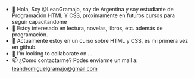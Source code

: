 - 👋 Hola, Soy @LeanGramajo, soy de Argentina y soy estudiante de Programación HTML Y CSS, proximamente en futuros cursos para seguir capacitandome
- 👀 Estoy interesado en lectura, novelas, libros, etc. además de programación.
- 🌱 Actualmente estoy en un curso sobre HTML y CSS, es mi primera vez en github.
- 💞️ I’m looking to collaborate on ...
- 📫 ¿Como contactarme? Podes enviarme un mail a: leandromiguelgramajo@gmail.com

<!---
LeanGramajo/LeanGramajo is a ✨ special ✨ repository because its `README.md` (this file) appears on your GitHub profile.
You can click the Preview link to take a look at your changes.
--->
